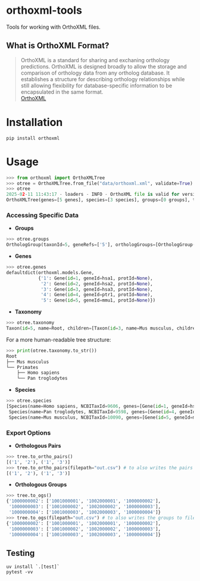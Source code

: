 # orthoxml-tools

Tools for working with OrthoXML files.

## What is OrthoXML Format?

> OrthoXML is a standard for sharing and exchaning orthology predictions. OrthoXML is designed broadly to allow the storage and comparison of orthology data from any ortholog database. It establishes a structure for describing orthology relationships while still allowing flexibility for database-specific information to be encapsulated in the same format.  
> [OrthoXML](https://github.com/qfo/orthoxml/tree/main)

# Installation

```
pip install orthoxml
```

# Usage

```python
>>> from orthoxml import OrthoXMLTree
>>> otree = OrthoXMLTree.from_file("data/orthoxml.xml", validate=True)
>>> otree
2025-02-11 11:43:17 - loaders - INFO - OrthoXML file is valid for version 0.5
OrthoXMLTree(genes=[5 genes], species=[3 species], groups=[0 groups], taxonomy=[0 taxons], orthoxml_version=0.5)
```

### Accessing Specific Data

*   **Groups**

```python
>>> otree.groups
OrthologGroup(taxonId=5, geneRefs=['5'], orthologGroups=[OrthologGroup(taxonId=4, geneRefs=['4'], orthologGroups=[], paralogGroups=[ParalogGroup(taxonId=None, geneRefs=['1', '2', '3'], orthologGroups=[], paralogGroups=[])])], paralogGroups=[])
```

*   **Genes**

```python
>>> otree.genes
defaultdict(orthoxml.models.Gene,
            {'1': Gene(id=1, geneId=hsa1, protId=None),
             '2': Gene(id=2, geneId=hsa2, protId=None),
             '3': Gene(id=3, geneId=hsa3, protId=None),
             '4': Gene(id=4, geneId=ptr1, protId=None),
             '5': Gene(id=5, geneId=mmu1, protId=None)})
```

*   **Taxonomy**

```python
>>> otree.taxonomy
Taxon(id=5, name=Root, children=[Taxon(id=3, name=Mus musculus, children=[]), Taxon(id=4, name=Primates, children=[Taxon(id=1, name=Homo sapiens, children=[]), Taxon(id=2, name=Pan troglodytes, children=[])])])
```

For a more human-readable tree structure:

```python
>>> print(otree.taxonomy.to_str())
Root
├── Mus musculus
└── Primates
    ├── Homo sapiens
    └── Pan troglodytes
```

*   **Species**

```python
>>> otree.species
[Species(name=Homo sapiens, NCBITaxId=9606, genes=[Gene(id=1, geneId=hsa1), Gene(id=2, geneId=hsa2), Gene(id=3, geneId=hsa3)]),
 Species(name=Pan troglodytes, NCBITaxId=9598, genes=[Gene(id=4, geneId=ptr1)]),
 Species(name=Mus musculus, NCBITaxId=10090, genes=[Gene(id=5, geneId=mmu1)])]
```

### Export Options

*   **Orthologous Pairs**

```python
>>> tree.to_ortho_pairs()
[('1', '2'), ('1', '3')]
>>> tree.to_ortho_pairs(filepath="out.csv") # to also writes the pairs to file
[('1', '2'), ('1', '3')]
```

*   **Orthologous Groups**

```python
>>> tree.to_ogs()
{'1000000002': ['1001000001', '1002000001', '1000000002'],
 '1000000003': ['1001000002', '1002000002', '1000000003'],
 '1000000004': ['1001000003', '1002000003', '1000000004']}
>>> tree.to_ogs(filepath="out.csv") # to also writes the groups to file
{'1000000002': ['1001000001', '1002000001', '1000000002'],
 '1000000003': ['1001000002', '1002000002', '1000000003'],
 '1000000004': ['1001000003', '1002000003', '1000000004']}
```

## Testing

```
uv install `.[test]`
pytest -vv
```